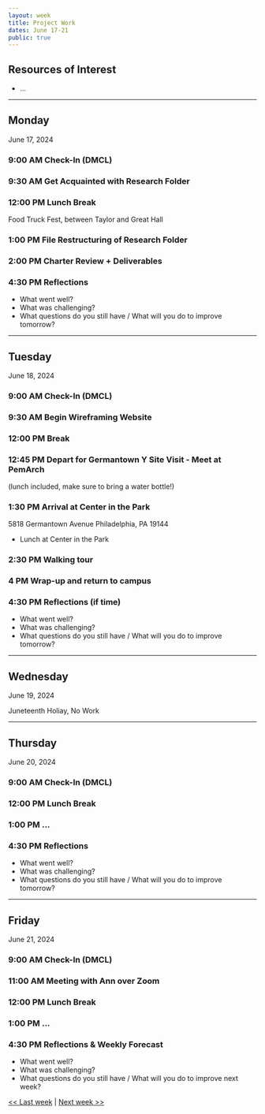 ```yaml
---
layout: week
title: Project Work
dates: June 17-21
public: true
---
```


## Resources of Interest
- ...

---

## Monday
June 17, 2024

### 9:00 AM Check-In (DMCL)

### 9:30 AM Get Acquainted with Research Folder 

### 12:00 PM Lunch Break
Food Truck Fest, between Taylor and Great Hall

### 1:00 PM File Restructuring of Research Folder

### 2:00 PM Charter Review + Deliverables

### 4:30 PM Reflections
- What went well?
- What was challenging?
- What questions do you still have / What will you do to improve tomorrow?

---

## Tuesday
June 18, 2024

### 9:00 AM Check-In (DMCL)

### 9:30 AM Begin Wireframing Website 

### 12:00 PM Break

### 12:45 PM Depart for Germantown Y Site Visit - Meet at PemArch
(lunch included, make sure to bring a water bottle!)

### 1:30 PM Arrival at Center in the Park

5818 Germantown Avenue Philadelphia, PA 19144

- Lunch at Center in the Park 

### 2:30 PM Walking tour

### 4 PM Wrap-up and return to campus

### 4:30 PM Reflections (if time)
- What went well?
- What was challenging?
- What questions do you still have / What will you do to improve tomorrow?

---

## Wednesday
June 19, 2024

Juneteenth Holiay, No Work

---

## Thursday
June 20, 2024

### 9:00 AM Check-In (DMCL)

### 12:00 PM Lunch Break

### 1:00 PM  ...

### 4:30 PM Reflections
- What went well?
- What was challenging?
- What questions do you still have / What will you do to improve tomorrow?

---

## Friday
June 21, 2024

### 9:00 AM Check-In (DMCL)

### 11:00 AM Meeting with Ann over Zoom

### 12:00 PM Lunch Break

### 1:00 PM ...

### 4:30 PM Reflections & Weekly Forecast
- What went well?
- What was challenging?
- What questions do you still have / What will you do to improve next week?

[<< Last week](02-data) | [Next week >>](04-work)
